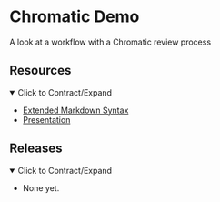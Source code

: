 # Chromatic Demo

A look at a workflow with a Chromatic review process

## Resources

<details open>
  <summary>Click to Contract/Expand</summary>
  
  - [Extended Markdown Syntax](https://www.markdownguide.org/extended-syntax/)
  - [Presentation]()

</details>

## Releases

<details open>
  <summary>Click to Contract/Expand</summary>
  
  - None yet.

</details>
